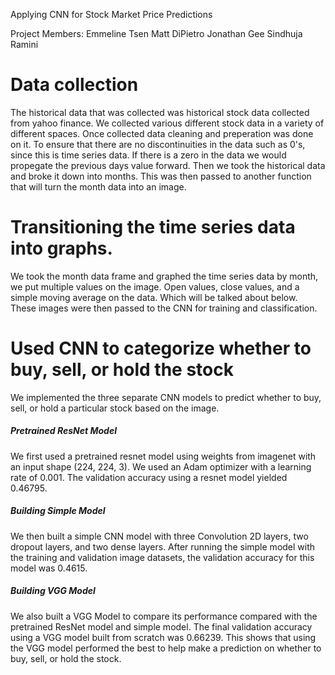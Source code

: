 Applying CNN for Stock Market Price Predictions

Project Members:
Emmeline Tsen
Matt DiPietro
Jonathan Gee
Sindhuja Ramini

# Data collection

The historical data that was collected was historical stock data collected from yahoo finance. We collected various     different stock data in a variety of different spaces. Once collected data cleaning and preperation was done on it. To ensure that there are no discontinuities in the data such as 0's, since this is time series data. If there is a zero in the data we would propegate the previous days value forward. Then we took the historical data and broke it down into months. This was then passed to another function that will turn the month data into an image. 


# Transitioning the time series data into graphs. 

We took the month data frame and graphed the time series data by month, we put multiple values on the image. Open values, close values, and a simple moving average on the data. Which will be talked about below. These images were then passed to the CNN for training and classification. 

# Used CNN to categorize whether to buy, sell, or hold the stock

We implemented the three separate CNN models to predict whether to buy, sell, or hold a particular stock based on the image. 

##### Pretrained ResNet Model
We first used a pretrained resnet model using weights from imagenet with an input shape (224, 224, 3). We used an Adam optimizer with a learning rate of 0.001. The validation accuracy using a resnet model yielded 0.46795. 

##### Building Simple Model
We then built a simple CNN model with three Convolution 2D layers, two dropout layers, and two dense layers. After running the simple model with the training and validation image datasets, the validation accuracy for this model was 0.4615. 

##### Building VGG Model
We also built a VGG Model to compare its performance compared with the pretrained ResNet model and simple model. The final validation accuracy using a VGG model built from scratch was 0.66239. This shows that using the VGG model performed the best to help make a prediction on whether to buy, sell, or hold the stock.
